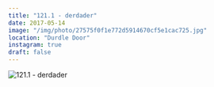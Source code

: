 ```yaml
---
title: "121.1 - derdader"
date: 2017-05-14
image: "/img/photo/27575f0f1e772d5914670cf5e1cac725.jpg"
location: "Durdle Door"
instagram: true
draft: false
---
```


![121.1 - derdader](/img/photo/27575f0f1e772d5914670cf5e1cac725.jpg)
